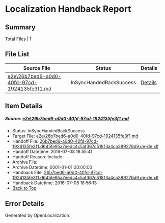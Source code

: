 # <a name='report-top'></a> Localization Handback Report

## Summary
 Total Files | 1

## File List
 Source File | Status | Details 
 ----------- | ------ | ------- 
 [e2e\26b7bed6-a0d0-40fd-97cd-1924135fe3f1.md](https://github.com/OpenLocalizationTestOrg/oltest/blob/ac0cdc5405d7e1051417961a57e0f7a4570bb6a9/e2e/26b7bed6-a0d0-40fd-97cd-1924135fe3f1.md) | InSyncHandedBackSuccess | [Details](#71e7d144fb6e59e92f91790766abd01d3c9d64191)

## Item Details
##### <a name='71e7d144fb6e59e92f91790766abd01d3c9d64191'></a> Source: [e2e\26b7bed6-a0d0-40fd-97cd-1924135fe3f1.md](https://github.com/OpenLocalizationTestOrg/oltest/blob/ac0cdc5405d7e1051417961a57e0f7a4570bb6a9/e2e/26b7bed6-a0d0-40fd-97cd-1924135fe3f1.md)
* Status: InSyncHandedBackSuccess
* Target File: [e2e\26b7bed6-a0d0-40fd-97cd-1924135fe3f1.md](https://github.com/OpenLocalizationTestOrg/oltest-dede-fly/blob/b851502a8f19172acc1fee9d44403f507f38bf0a/e2e/26b7bed6-a0d0-40fd-97cd-1924135fe3f1.md)
* Handoff File: [26b7bed6-a0d0-40fd-97cd-1924135fe3f1.d645fe95a7eedc4c5af367c51813a4ca389276d9.de-de.xlf](https://github.com/OpenLocalizationTestOrg/olhandoff-e2e/blob/c77617708c2eee117608dd11e9d6a41f133edf83/ol-handoff/OpenLocalizationTestOrg/oltest-dede-fly/ci/ht/26b7bed6-a0d0-40fd-97cd-1924135fe3f1.d645fe95a7eedc4c5af367c51813a4ca389276d9.de-de.xlf)
* Handoff Datetime: 2016-07-08 18:55:41
* Handoff Reason: Include
* Archive File: 
* Archive Datetime: 0001-01-01 00:00:00
* Handback File: [26b7bed6-a0d0-40fd-97cd-1924135fe3f1.d645fe95a7eedc4c5af367c51813a4ca389276d9.de-de.xlf](https://github.com/OpenLocalizationTestOrg/olhandback-e2e/blob/e765951d13945cc1de26821aa551a6769f7ecd5f/ol-handback/OpenLocalizationTestOrg/oltest-dede-fly/ci/ht/26b7bed6-a0d0-40fd-97cd-1924135fe3f1.d645fe95a7eedc4c5af367c51813a4ca389276d9.de-de.xlf)
* Handback Datetime: 2016-07-08 18:56:13
* [Back to Top](#report-top)


## Error Details

Generated by OpenLocalization.
